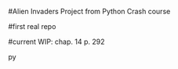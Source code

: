 #Alien Invaders Project from Python Crash course

#first real repo

#current WIP: chap. 14 p. 292

py
